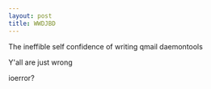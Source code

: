 ```yaml
---
layout: post
title: WWDJBD
---
```


The ineffible self confidence of writing qmail
daemontools

Y'all are just wrong

ioerror?
